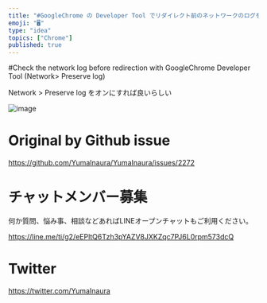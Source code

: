 ```yaml
---
title: "#GoogleChrome の Developer Tool でリダイレクト前のネットワークのログを確認する ( Network > Pre"
emoji: "🖥"
type: "idea"
topics: ["Chrome"]
published: true
---
```


#Check the network log before redirection with GoogleChrome Developer Tool (Network> Preserve log)


Network > Preserve log をオンにすれば良いらしい

![image](https://user-images.githubusercontent.com/13635059/62764826-c0f53900-bac9-11e9-967f-78c2ab031e60.png)



# Original by Github issue

https://github.com/YumaInaura/YumaInaura/issues/2272








<!-- Update From Qiita API -->

# チャットメンバー募集


何か質問、悩み事、相談などあればLINEオープンチャットもご利用ください。

https://line.me/ti/g2/eEPltQ6Tzh3pYAZV8JXKZqc7PJ6L0rpm573dcQ





# Twitter


https://twitter.com/YumaInaura


<!-- Update From Qiita API -->


